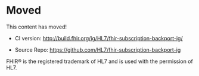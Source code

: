 # Moved

This content has moved!
* CI version: http://build.fhir.org/ig/HL7/fhir-subscription-backport-ig/

* Source Repo: https://github.com/HL7/fhir-subscription-backport-ig


FHIR&reg; is the registered trademark of HL7 and is used with the permission of HL7. 